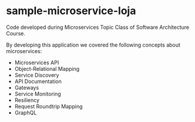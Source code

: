 # sample-microservice-loja
Code developed during Microservices Topic Class of Software Architecture Course.

By developing this application we covered the following concepts about microservices:
- Microservices API
- Object-Relational Mapping
- Service Discovery
- API Documentation
- Gateways
- Service Monitoring
- Resiliency
- Request Roundtrip Mapping
- GraphQL

